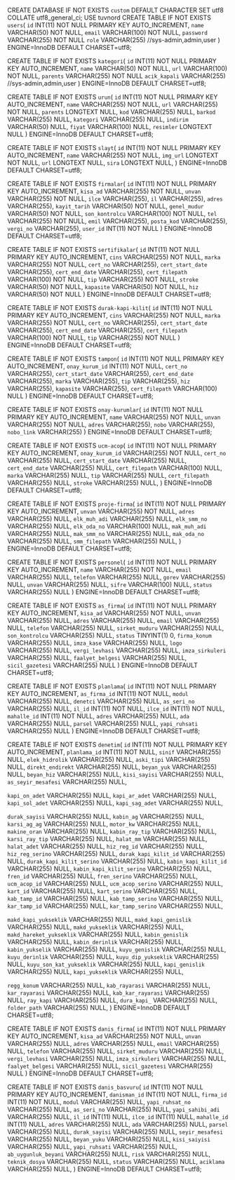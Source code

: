 CREATE DATABASE IF NOT EXISTS `custom` DEFAULT CHARACTER SET utf8 COLLATE utf8_general_ci;
USE tuvnord
CREATE TABLE IF NOT EXISTS `users`(
`id` INT(11) NOT NULL PRIMARY KEY AUTO_INCREMENT,
`name` VARCHAR(50) NOT NULL,
`email` VARCHAR(100) NOT NULL,
`password` VARCHAR(255) NOT NULL
`role` VARCHAR(255) //sys-admin,admin,user
) ENGINE=InnoDB DEFAULT CHARSET=utf8;

CREATE TABLE IF NOT EXISTS `kategori`(
`id` INT(11) NOT NULL PRIMARY KEY AUTO_INCREMENT,
`name` VARCHAR(50) NOT NULL,
`url` VARCHAR(100) NOT NULL,
`parents` VARCHAR(255) NOT NULL
`acik_kapali` VARCHAR(255) //sys-admin,admin,user
) ENGINE=InnoDB DEFAULT CHARSET=utf8;

CREATE TABLE IF NOT EXISTS `urun`(
`id` INT(11) NOT NULL PRIMARY KEY AUTO_INCREMENT,
`name` VARCHAR(255) NOT NULL,
`url` VARCHAR(255) NOT NULL,
`parents` LONGTEXT  NULL,
`kod` VARCHAR(255)  NULL,
`barkod` VARCHAR(255)  NULL,
`kategori` VARCHAR(255) NULL,
`indirim` VARCHAR(50) NULL,
`fiyat` VARCHAR(100) NULL,
`resimler` LONGTEXT NULL
) ENGINE=InnoDB DEFAULT CHARSET=utf8;

CREATE TABLE IF NOT EXISTS `slayt`(
`id` INT(11) NOT NULL PRIMARY KEY AUTO_INCREMENT,
`name` VARCHAR(255) NOT NULL,
`img_url` LONGTEXT NOT NULL,
`url` LONGTEXT  NULL,
`sira` LONGTEXT  NULL,
) ENGINE=InnoDB DEFAULT CHARSET=utf8;

CREATE TABLE IF NOT EXISTS `firmalar`(
`id` INT(11) NOT NULL PRIMARY KEY AUTO_INCREMENT,
`kisa_ad` VARCHAR(255) NOT NULL,
`unvan` VARCHAR(255) NOT NULL,
`ilce` VARCHAR(255),
`il` VARCHAR(255),
`adres` VARCHAR(255),
`kayit_tarih` VARCHAR(50) NOT NULL,
`genel_mudur` VARCHAR(50) NOT NULL,
`son_kontrolcu` VARCHAR(100) NOT NULL,
`tel` VARCHAR(255) NOT NULL,
`emil` VARCHAR(255),
`posta_kod` VARCHAR(255),
`vergi_no` VARCHAR(255),
`user_id` INT(11) NOT NULL
) ENGINE=InnoDB DEFAULT CHARSET=utf8;

CREATE TABLE IF NOT EXISTS `sertifikalar`(
`id` INT(11) NOT NULL PRIMARY KEY AUTO_INCREMENT,
`cins` VARCHAR(255) NOT NULL,
`marka` VARCHAR(255) NOT NULL,
`cert_no` VARCHAR(255),
`cert_start_date` VARCHAR(255),
`cert_end_date` VARCHAR(255),
`cert_filepath` VARCHAR(100) NOT NULL,
`tip` VARCHAR(255) NOT NULL,
`stroke` VARCHAR(50) NOT NULL,
`kapasite` VARCHAR(50) NOT NULL,
`hiz` VARCHAR(50) NOT NULL
) ENGINE=InnoDB DEFAULT CHARSET=utf8;


CREATE TABLE IF NOT EXISTS `durak-kapi-kilit`(
`id` INT(11) NOT NULL PRIMARY KEY AUTO_INCREMENT,
`cins` VARCHAR(255) NOT NULL,
`marka` VARCHAR(255) NOT NULL,
`cert_no` VARCHAR(255),
`cert_start_date` VARCHAR(255),
`cert_end_date` VARCHAR(255),
`cert_filepath` VARCHAR(100) NOT NULL,
`tip` VARCHAR(255) NOT NULL
) ENGINE=InnoDB DEFAULT CHARSET=utf8;

CREATE TABLE IF NOT EXISTS `tampon`(
`id` INT(11) NOT NULL PRIMARY KEY AUTO_INCREMENT,
`onay_kurum_id` INT(11) NOT NULL,
`cert_no` VARCHAR(255),
`cert_start_date` VARCHAR(255),
`cert_end_date` VARCHAR(255),
`marka` VARCHAR(255),
`tip` VARCHAR(255),
`hiz` VARCHAR(255),
`kapasite` VARCHAR(255),
`cert_filepath` VARCHAR(100) NULL
) ENGINE=InnoDB DEFAULT CHARSET=utf8;

CREATE TABLE IF NOT EXISTS `onay-kurumlar`(
`id` INT(11) NOT NULL PRIMARY KEY AUTO_INCREMENT,
`name` VARCHAR(255) NOT NULL,
`unvan` VARCHAR(255) NOT NULL,
`adres` VARCHAR(255),
`nobo` VARCHAR(255),
`nobo_link` VARCHAR(255)
) ENGINE=InnoDB DEFAULT CHARSET=utf8;


CREATE TABLE IF NOT EXISTS `ucm-acop`(
`id` INT(11) NOT NULL PRIMARY KEY AUTO_INCREMENT,
`onay_kurum_id` VARCHAR(255) NOT NULL,
`cert_no` VARCHAR(255) NULL,
`cert_start_date` VARCHAR(255)  NULL,
`cert_end_date` VARCHAR(255)  NULL,
`cert_filepath` VARCHAR(100) NULL,
`marka` VARCHAR(255) NULL,
`tip` VARCHAR(255) NULL,
`cert_filepath` VARCHAR(255) NULL,
`stroke` VARCHAR(255) NULL,
) ENGINE=InnoDB DEFAULT CHARSET=utf8;

CREATE TABLE IF NOT EXISTS `proje-firma`(
`id` INT(11) NOT NULL PRIMARY KEY AUTO_INCREMENT,
`unvan` VARCHAR(255) NOT NULL,
`adres` VARCHAR(255) NULL,
`elk_muh_adi` VARCHAR(255)  NULL,
`elk_smm_no` VARCHAR(255)  NULL,
`elk_oda_no` VARCHAR(100) NULL,
`mak_muh_adi` VARCHAR(255) NULL,
`mak_smm_no` VARCHAR(255) NULL,
`mak_oda_no` VARCHAR(255) NULL,
`smm_filepath` VARCHAR(255) NULL,
) ENGINE=InnoDB DEFAULT CHARSET=utf8;


CREATE TABLE IF NOT EXISTS `personel`(
`id` INT(11) NOT NULL PRIMARY KEY AUTO_INCREMENT,
`name` VARCHAR(255) NOT NULL,
`email` VARCHAR(255) NULL,
`telefon` VARCHAR(255)  NULL,
`gorev` VARCHAR(255)  NULL,
`unvan` VARCHAR(255)  NULL,
`sifre` VARCHAR(100) NULL,
`status` VARCHAR(255) NULL
) ENGINE=InnoDB DEFAULT CHARSET=utf8;

CREATE TABLE IF NOT EXISTS `as_firma`(
`id` INT(11) NOT NULL PRIMARY KEY AUTO_INCREMENT,
`kisa_ad` VARCHAR(255) NOT NULL,
`unvan` VARCHAR(255) NULL,
`adres` VARCHAR(255)  NULL,
`email` VARCHAR(255)  NULL,
`telefon` VARCHAR(255)  NULL,
`sirket_muduru` VARCHAR(255) NULL,
`son_kontrolcu` VARCHAR(255) NULL,
`status` TINYINT(1) 0,
`firma_konum` VARCHAR(255) NULL,
`imza_kase` VARCHAR(255) NULL,
`logo` VARCHAR(255) NULL,
`vergi_levhasi` VARCHAR(255) NULL,
`imza_sirkuleri` VARCHAR(255) NULL,
`faalyet_belgesi` VARCHAR(255) NULL,
`sicil_gazetesi` VARCHAR(255) NULL
) ENGINE=InnoDB DEFAULT CHARSET=utf8;


CREATE TABLE IF NOT EXISTS `planlama`(
`id` INT(11) NOT NULL PRIMARY KEY AUTO_INCREMENT,
`as_firma_id` INT(11) NOT NULL,
`modul` VARCHAR(255) NULL,
`denetci` VARCHAR(255)  NULL,
`as_seri_no` VARCHAR(255)  NULL,
`il_id`  INT(11) NOT NULL,
`ilce_id`  INT(11) NOT NULL,
`mahalle_id` INT(11) NOT NULL,
`adres` VARCHAR(255) NULL,
`ada` VARCHAR(255) NULL,
`parsel` VARCHAR(255) NULL,
`yapi_ruhsati` VARCHAR(255) NULL
) ENGINE=InnoDB DEFAULT CHARSET=utf8;

CREATE TABLE IF NOT EXISTS `denetim`(
`id` INT(11) NOT NULL PRIMARY KEY AUTO_INCREMENT,
`planlama_id` INT(11) NOT NULL,
`sinif` VARCHAR(255) NULL,
`elek_hidrolik` VARCHAR(255) NULL,
`aski_tipi` VARCHAR(255) NULL,
`direkt_endirekt` VARCHAR(255) NULL,
`beyan_yuk` VARCHAR(255) NULL,
`beyan_hiz` VARCHAR(255) NULL,
`kisi_sayisi` VARCHAR(255) NULL,
`as_seyir_mesafesi` VARCHAR(255) NULL,

`kapi_on_adet` VARCHAR(255) NULL,
`kapi_ar_adet` VARCHAR(255) NULL,
`kapi_sol_adet` VARCHAR(255) NULL,
`kapi_sag_adet` VARCHAR(255) NULL,

`durak_sayisi` VARCHAR(255) NULL,
`kabin_ag` VARCHAR(255) NULL,
`karsi_ag_ag` VARCHAR(255) NULL,
`motor_kw` VARCHAR(255) NULL,
`makine_oran` VARCHAR(255) NULL,
`kabin_ray_tip` VARCHAR(255) NULL,
`karsi_ray_tip` VARCHAR(255) NULL,
`halat_mm` VARCHAR(255) NULL,
`halat_adet` VARCHAR(255) NULL,
`hiz_reg_id` VARCHAR(255) NULL,
`hiz_reg_serino` VARCHAR(255) NULL,
`durak_kapi_kilit_id` VARCHAR(255) NULL,
`durak_kapi_kilit_serino` VARCHAR(255) NULL,
`kabin_kapi_kilit_id` VARCHAR(255) NULL,
`kabin_kapi_kilit_serino` VARCHAR(255) NULL,
`fren_id` VARCHAR(255) NULL,
`fren_serino` VARCHAR(255) NULL,
`ucm_acop_id` VARCHAR(255) NULL,
`ucm_acop_serino` VARCHAR(255) NULL,
`kart_id` VARCHAR(255) NULL,
`kart_serino` VARCHAR(255) NULL,
`kab_tamp_id` VARCHAR(255) NULL,
`kab_tamp_serino` VARCHAR(255) NULL,
`kar_tamp_id` VARCHAR(255) NULL,
`kar_tamp_serino` VARCHAR(255) NULL,

`makd_kapi_yukseklik` VARCHAR(255) NULL,
`makd_kapi_genislik` VARCHAR(255) NULL,
`makd_yukseklik` VARCHAR(255) NULL,
`makd_hareket_yukseklik` VARCHAR(255) NULL,
`kabin_genislik` VARCHAR(255) NULL,
`kabin_derinlik` VARCHAR(255) NULL,
`kabin_yukselik` VARCHAR(255) NULL,
`kuyu_genislik` VARCHAR(255) NULL,
`kuyu_derinlik` VARCHAR(255) NULL,
`kuyu_dip_yukseklik` VARCHAR(255) NULL,
`kuyu_son_kat_yukseklik` VARCHAR(255) NULL,
`kapi_genislik` VARCHAR(255) NULL,
`kapi_yukseklik` VARCHAR(255) NULL,

`regg_konum` VARCHAR(255) NULL,
`kab_rayarasi` VARCHAR(255) NULL,
`kar_rayarasi` VARCHAR(255) NULL,
`kab_kar_rayarasi` VARCHAR(255) NULL,
`ray_kapi` VARCHAR(255) NULL,
`dura_kapi_` VARCHAR(255) NULL,
`folder_path` VARCHAR(255) NULL,
) ENGINE=InnoDB DEFAULT CHARSET=utf8;


CREATE TABLE IF NOT EXISTS `danis_firma`(
`id` INT(11) NOT NULL PRIMARY KEY AUTO_INCREMENT,
`kisa_ad` VARCHAR(255) NOT NULL,
`unvan` VARCHAR(255) NULL,
`adres` VARCHAR(255)  NULL,
`email` VARCHAR(255)  NULL,
`telefon` VARCHAR(255)  NULL,
`sirket_muduru` VARCHAR(255) NULL,
`vergi_levhasi` VARCHAR(255) NULL,
`imza_sirkuleri` VARCHAR(255) NULL,
`faalyet_belgesi` VARCHAR(255) NULL,
`sicil_gazetesi` VARCHAR(255) NULL
) ENGINE=InnoDB DEFAULT CHARSET=utf8;

CREATE TABLE IF NOT EXISTS `danis_basvuru`(
`id` INT(11) NOT NULL PRIMARY KEY AUTO_INCREMENT,
`danisman_id` INT(11) NOT NULL,
`firma_id` INT(11) NOT NULL,
`modul` VARCHAR(255) NULL,
`yapi_ruhsat_no` VARCHAR(255)  NULL,
`as_seri_no` VARCHAR(255)  NULL,
`yapi_sahibi_adi` VARCHAR(255)  NULL,
`il_id` INT(11) NULL,
`ilce_id` INT(11) NULL,
`mahalle_id` INT(11) NULL,
`adres` VARCHAR(255) NULL,
`ada` VARCHAR(255) NULL,
`parsel` VARCHAR(255) NULL,
`durak_sayisi` VARCHAR(255) NULL,
`seyir_mesafesi` VARCHAR(255) NULL,
`beyan_yuku` VARCHAR(255) NULL,
`kisi_saiyisi` VARCHAR(255) NULL,
`yapi_ruhsati` VARCHAR(255) NULL,
`ab_uygunluk_beyani` VARCHAR(255) NULL,
`risk` VARCHAR(255) NULL,
`teknik_dosya` VARCHAR(255) NULL,
`status` VARCHAR(255) NULL,
`aciklama` VARCHAR(255) NULL,
) ENGINE=InnoDB DEFAULT CHARSET=utf8;




